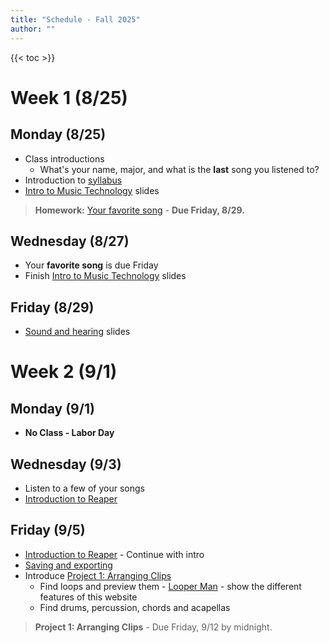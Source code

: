 ```yaml
---
title: "Schedule - Fall 2025"
author: ""
---
```


{{< toc >}}

# Week 1 (8/25)

## Monday (8/25)

- Class introductions
  - What's your name, major, and what is the **last** song you listened to?
- Introduction to [syllabus](../syllabus)
- [Intro to Music Technology](../lectures/week-1/intro-to-music-tech-slides/) slides

> **Homework:** [Your favorite song](https://d2l.sdbor.edu/d2l/le/content/1950074/viewContent/12965704/View) - **Due Friday, 8/29.**

## Wednesday (8/27)

- Your **favorite song** is due Friday
- Finish [Intro to Music Technology](../lectures/week-1/intro-to-music-tech-slides/) slides

## Friday (8/29)

- [Sound and hearing](../lectures/week-1/sound-and-hearing/) slides

# Week 2 (9/1)

## Monday (9/1)

- **No Class - Labor Day**

## Wednesday (9/3)

- Listen to a few of your songs
- [Introduction to Reaper](../lectures/week-2/reaper-intro/)

## Friday (9/5)

- [Introduction to Reaper](../lectures/week-2/reaper-intro/#/8) - Continue with intro
- [Saving and exporting](../lectures/week-2/this-is-reaper-2/)
- Introduce [Project 1: Arranging Clips](../projects/project-1/)
  - Find loops and preview them - [Looper Man](https://www.looperman.com) - show the different features of this website
  - Find drums, percussion, chords and acapellas

> **Project 1: Arranging Clips** - Due Friday, 9/12 by midnight.

<!-- 
# Week 3 (9/8)

## Monday (9/8)

- Listen to favorite songs
  - Class playlist: ___
  - Note: `Please respond when writing in full sentences and not bulleted points.`
- Show a basic version of the loops project
  - Find 7 clips from Looperman
  - Layer and rename tracks in Reaper
  - Build arrangement 
- Work on the project in class

## Wednesday (9/10)

- Some layering and mixing of the project from Monday
- [Audio Hardware slides](../lectures/week-2/audio-hardware/)

## Friday (9/12)

- Finish the in-class project
  - mixing and exporting 
  - Finish: [Audio Hardware slides](../lectures/week-2/audio-hardware/#/4)

> **Project 2: Unreliable Product Ad** - Have your script ready by Monday, 9/22.

# Week 4 (9/15) 

## Monday (9/15)

- [Digital Audio Data](../lectures/week-4/digital-audio-data/)

## Wednesday (9/17)

- **Move to the studio**
  - Studio tour
    - [Microphones presentation](https://docs.google.com/presentation/d/130uChoUPV370sMNJEc02n41QXdygYUO5zVqAWKoa900/present#slide=id.p1)
    - [Studio Documentation](https://sites.google.com/view/charmstudios/studio-documentation)
    - Book your time in the studio to record your projects
- [Reaper Recording](../lectures/week-3/reaper-recording/)
  - One student dialogue demo

## Friday (9/19)

- Editing
  - Each student must edit their own commercial.
  - More tips for editing in Reaper
    - [Editing](../lectures/week-4/editing/)

# Week 5 (9/22)


## Monday (9/22)

- [Unreliable Product Ad](../projects/project-2-ad/) - Due October 2nd
- Another recording day for some more practice, but focusing on editing and mixing. 


## Wednesday (9/24)

- Sound Effects + music beds
  - [Finding sound effects](../lectures/week-4/sound-effects/)
  - Examples could be transition impacts or swooshes between character lines. Some scripts will have specific needs for effects that illustrate locations or products, like chirping birds for outdoor settings.
  - Add sound effects to separate tracks
- Make sure your music and dialogue work well together
- Mixing -- background music should be much quieter than dialogue; around -30 dB is a good start.

## Friday (9/26)

- [FX Roulette game](../lectures/week-5/fx-roulette/)

# Week 6 (9/29)

## Monday (9/29)

- [EQ](../lectures/week-5/eq/)

## Wednesday (10/1)

- Listen to ads in class
- [EQ in class assignment](../lectures/week-5/eq-assignment/)

## Friday (10/3)

- [DSU Animation Studio Discord](https://discord.gg/BMpW46NF)
  - The Animation Studio is a new discord where DAD students are looking for collaborators to work on projects.
- DAD day at MAAC - Nov 14th
  - think of a project you'd like to have shown at the event; every DSD student is required to show at least one work.
- Exploring EQ on a multitrack recording - [instructions](../lectures/week-5/eq-multitrack/)

> **Project 2: Unreliable Product Ad** - Due Thursday, 10/2 by midnight.

# Week 7 (10/6)

## Monday (10/6)

- Dynamics effects
  - [ReaComp](../lectures/week-5/compression/), ReaXComp, ReaLimit, ReaGate
  - What elements in our mix are still not sitting correctly that could use compression?

## Wednesday (10/8)

- **Time based effects**
  - [Delay, Chorus, and Flange](../lectures/week-6/delay/)

## Friday (10/10)

- [Reverb](../lectures/week-6/reverb/)

# Week 8 (10/13)

## Monday (10/13)

- No class for Native American Day

## Wednesday (10/15)

- Putting together all we've learned to make a simple mix
- [Project 3: In class mixing assignment](../projects/project-3-mix/) - Due by 10/24

## Friday (10/17)

- Continue looking at [Project 3: In class mixing assignment](../projects/project-3-mix/)
- **Mid-term Exam Period**

# Week 9 (10/20)

## Monday (10/20)

**Sampling + MIDI**

- Any questions about the mix project?
- [Sampling History](../lectures/week-7/sampling-history/)
- [Who Sampled](http://whosampled.com) - covers and sampling
  - In-class project: based on who sampled, find three of your favorite sampling uses from who sampled. Why do you like them? Please describe how the artist used the sample and what it was about the original recording that made the artist want to use it. We'll have a few people present at the end of class.

## Wednesday (10/22)

- Questions about the mix?
- [MIDI History](../lectures/week-7/midi-history/) - some history on the problem MIDI was invented to solve.
- Download [Sitala - Drum Sampler Plugin](https://decomposer.de/sitala/)
  - Build a simple drum loop out of these two samples: [drums](../samples/drums.wav), [bass](../samples/bass.wav)

## Friday (10/24)

- [MIDI Intro](../lectures/week-7/midi-intro/)
- Create at least a 2 bar loop today, we'll go over how to extend it more on Monday.
- You can redo your loop project, this time with MIDI, or do something new.
- Add **one or two samples** from [freesound](https://freesound.org) to your composition
- Spend some time making loops, share with the class at the end
- Use any of the effects we've learned so far: EQ, compression, reverb, delay
- You can route your MIDI track to effects sends with the effects routing tab.

> **Project 3: In class mixing assignment** - Due Friday, 10/24 by midnight.

> [**Project 4: Drum Programming and Beatmaking**](../projects/project-4-beats/) - DUE Monday, 11/3

# Week 10 (10/27)

## Monday (10/27)

- in class work on beatmaking project
- [Beatmaking](../lectures/week-8/beatmaking/) - listening examples

## Wednesday (10/29)

- **Synthesis and MIDI**
  - [Electronic sound production](../lectures/week-10/electronic-sound-production/)

## Friday (10/31)

- More on Vital Synth and Synthesis
- Preset analysis - pick a random preset and see how it works

# Week 11 (11/3)

## Monday (11/3)

- [Vital Synth](../lectures/week-10/vital-intro/)

## Wednesday (11/5)

- [Adaptive Grid Tool](../lectures/week-11/adaptive-grid/)
- [Modulation - LFO and Mod Envelopes](../lectures/week-11/vital-modulation/)

## Friday (11/7)

- [Effects and Post-processing](../lectures/week-11/effects/) 
- **Last Day to Withdraw** from full-term courses
  
> [Vital Synth Project](../projects/project-5-synth/) - DUE Friday, 11/21 

# Week 12 (11/10)

## Monday (11/10)

- **Tuesday, 11/11 - No class for Veterans Day (observed)**

## Wednesday (11/12)

- [DAD @ MAAC #3](../lectures/week-12/dad-maac-3.jpg)
- [Vital Synth Manual](https://hooklineismyhomie.weebly.com/uploads/1/4/9/6/149651803/vital_user_manual.pdf)
- [Drum Synthesis](../lectures/week-12/drum-synthesis/)

## Friday (11/14)

- Building a Full Patch with Macros 

# Week 13 (11/17)

## Monday (11/17)

- Vital Synth Patch sharing - Students share a synth patch they made with the class. 
- Start [final project](../projects/final-project) discussions and brainstorming
- Project proposals due Friday

## Wednesday (11/19)

- Group Brainstorming (15 minutes):
  - Group sharing ideas for final project. 
- Work Session (35 minutes):
  - Start drafting proposals during class.
  - I'll provide feedback and suggestions individually.

## Friday (11/21)

- Play Vital Projects in class
- After you play your project spend a few minutes presenting your final project proposal. 

> **Project 5: Vital Synth** - Due Friday, 11/21 by midnight.

# Week 14 (11/24)

## Monday (11/24)

- **Technical Setup Day**
  - Divide class into two groups of 4 students:
    - Group A (25 minutes): Studio setup and troubleshooting.
    - Group B (25 minutes): Independent work on laptops in the classroom (e.g., sound sourcing, arranging).
  - Groups switch halfway through.

## Wednesday, Friday (11/26, 11/28)

- No class - Thanksgiving Holiday

# Week 15 (12/1)

## Monday (12/1)

- **Critique Session:**
  - Each student presents 2-3 minutes of their project (rough mix, composition, or sound design).
  - Talk about where you're are in the process and what you want to do next. 
  
## Wednesday (12/3)

- **Guided Work Session**
  - Group A (25 minutes): Studio work and troubleshooting.
  - Group B (25 minutes): Independent work in the classroom. 
- Groups switch halfway through.

## Friday (12/5)

- Meet back in the classroom for a more focused sharing session
  - Each student shares one thing their struggling with that they want feedback on. 

# Week 16 (12/8)

## Monday (12/8)

- Course Evals 
- Final Q&A session 
- One-on-one help if needed. 

## Wednesday (12/10)

- **Reading/Study Day - No Class**

# Final Exam

- **Final Exam Presentation:** Friday, December 12, 8:00 AM - 10:00 AM

 -->